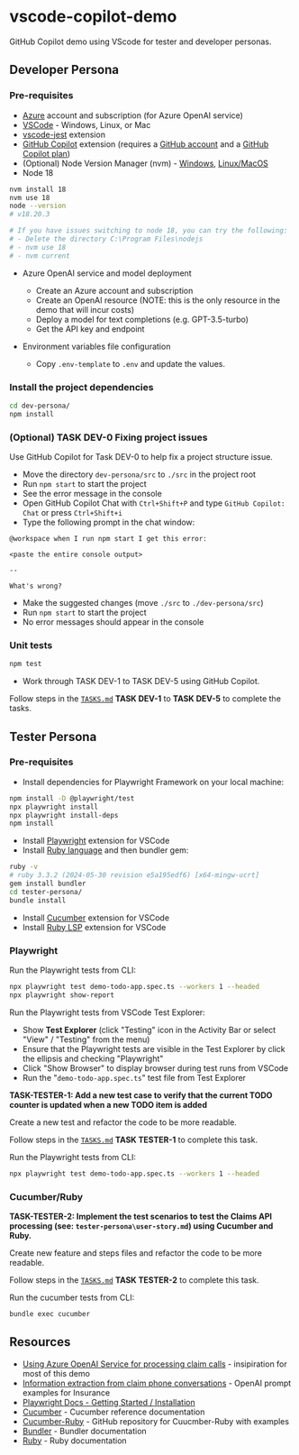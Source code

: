 # vscode-copilot-demo

GitHub Copilot demo using VScode for tester and developer personas.

## Developer Persona

### Pre-requisites

* [Azure](https://azure.microsoft.com/) account and subscription (for Azure OpenAI service)
* [VSCode](https://code.visualstudio.com/) - Windows, Linux, or Mac
* [vscode-jest](https://marketplace.visualstudio.com/items?itemName=Orta.vscode-jest) extension
* [GitHub Copilot](https://marketplace.visualstudio.com/items?itemName=GitHub.copilot) extension (requires a [GitHub account](https://github.com/) and a [GitHub Copilot plan](https://github.com/features/copilot))
* (Optional) Node Version Manager (nvm) - [Windows](https://github.com/coreybutler/nvm-windows), [Linux/MacOS](https://github.com/nvm-sh/nvm)
* Node 18

```sh
nvm install 18
nvm use 18
node --version
# v18.20.3

# If you have issues switching to node 18, you can try the following:
# - Delete the directory C:\Program Files\nodejs
# - nvm use 18
# - nvm current
```

* Azure OpenAI service and model deployment

  - Create an Azure account and subscription
  - Create an OpenAI resource (NOTE: this is the only resource in the demo that will incur costs)
  - Deploy a model for text completions (e.g. GPT-3.5-turbo)
  - Get the API key and endpoint

* Environment variables file configuration

  - Copy `.env-template` to `.env` and update the values.

### Install the project dependencies

```sh
cd dev-persona/ 
npm install
```

### (Optional) TASK DEV-0 Fixing project issues

Use GitHub Copilot for Task DEV-0 to help fix a project structure issue.

* Move the directory `dev-persona/src` to `./src` in the project root
* Run `npm start` to start the project
* See the error message in the console
* Open GitHub Copilot Chat with `Ctrl+Shift+P` and type `GitHub Copilot: Chat` or press `Ctrl+Shift+i`
* Type the following prompt in the chat window:

```
@workspace when I run npm start I get this error:

<paste the entire console output>

--

What's wrong?
```

* Make the suggested changes (move `./src` to `./dev-persona/src`)
* Run `npm start` to start the project
* No error messages should appear in the console

### Unit tests

```sh
npm test
```

* Work through TASK DEV-1 to TASK DEV-5 using GitHub Copilot.

Follow steps in the [`TASKS.md`](./TASKS.md) **TASK DEV-1** to **TASK DEV-5** to complete the tasks.

## Tester Persona

### Pre-requisites

* Install dependencies for Playwright Framework on your local machine:

```sh
npm install -D @playwright/test
npx playwright install
npx playwright install-deps
npm install
```

* Install [Playwright](https://marketplace.visualstudio.com/items?itemName=ms-playwright.playwright) extension for VSCode
* Install [Ruby language](https://www.ruby-lang.org/en/downloads/) and then bundler gem:

```sh
ruby -v
# ruby 3.3.2 (2024-05-30 revision e5a195edf6) [x64-mingw-ucrt]
gem install bundler
cd tester-persona/
bundle install
```

* Install [Cucumber](https://marketplace.visualstudio.com/items?itemName=CucumberOpen.cucumber-official) extension for VSCode
* Install [Ruby LSP](https://marketplace.visualstudio.com/items?itemName=Shopify.ruby-lsp) extension for VSCode

### Playwright

Run the Playwright tests from CLI:

```sh
npx playwright test demo-todo-app.spec.ts --workers 1 --headed
npx playwright show-report
```

Run the Playwright tests from VSCode Test Explorer:

* Show **Test Explorer** (click "Testing" icon in the Activity Bar or select "View" / "Testing" from the menu)
* Ensure that the Playwright tests are visible in the Test Explorer by click the ellipsis and checking "Playwright"
* Click "Show Browser" to display browser during test runs from VSCode
* Run the "`demo-todo-app.spec.ts`" test file from Test Explorer

**TASK-TESTER-1: Add a new test case to verify that the current TODO counter is updated when a new TODO item is added**

Create a new test and refactor the code to be more readable.

Follow steps in the [`TASKS.md`](./TASKS.md) **TASK TESTER-1**  to complete this task.

Run the Playwright tests from CLI:

```sh
npx playwright test demo-todo-app.spec.ts --workers 1 --headed
```

### Cucumber/Ruby

**TASK-TESTER-2: Implement the test scenarios to test the Claims API processing (see: `tester-persona\user-story.md`) using Cucumber and Ruby.**

Create new feature and steps files and refactor the code to be more readable.

Follow steps in the [`TASKS.md`](./TASKS.md) **TASK TESTER-2**  to complete this task.

Run the cucumber tests from CLI:

```sh
bundle exec cucumber
```

## Resources

* [Using Azure OpenAI Service for processing claim calls](https://clemenssiebler.com/posts/using-azure-openai-service-for-processing-claim-calls/) - insipiration for most of this demo
* [Information extraction from claim phone conversations](https://github.com/microsoft/openai-prompt-examples/blob/main/insurance/Information%20extraction%20from%20claim%20phone%20conversations.md) - OpenAI prompt examples for Insurance
* [Playwright Docs - Getting Started / Installation](https://playwright.dev/docs/intro)
* [Cucumber](https://cucumber.io/docs/cucumber/) - Cucumber reference documentation
* [Cucumber-Ruby](https://github.com/cucumber/cucumber-ruby) - GitHub repository for Cuucmber-Ruby with examples
* [Bundler](https://bundler.io/) - Bundler documentation
* [Ruby](https://www.ruby-lang.org/en/documentation/) - Ruby documentation
